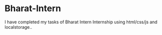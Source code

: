 # Bharat-Intern
I have completed my tasks of Bharat Intern Internship using html/css/js and localstorage..
